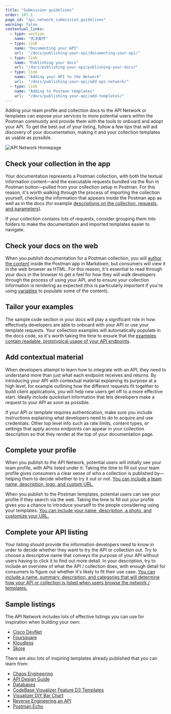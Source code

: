 ```yaml
---
title: "Submission guidelines"
order: 107.1
page_id: "api_network_submission_guidelines"
warning: false
contextual_links:
  - type: section
    name: "先决条件"
  - type: link
    name: "Documenting your API"
    url:  "/docs/publishing-your-api/documenting-your-api/"
  - type: link
    name: "Publishing your docs"
    url: "/docs/publishing-your-api/publishing-your-docs/"
  - type: link
    name: "Adding your API to the Network"
    url:  "/docs/publishing-your-api/add-api-network/"
  - type: link
    name: "Adding to Postman templates"
    url:  "/docs/publishing-your-api/add-templates/"
---
```


Adding your team profile and collection docs to the API Network or templates can expose your services to more potential users within the Postman community and provide them with the tools to onboard and adopt your API. To get the best out of your listing, follow a few tips that will aid discovery of your documentation, making it and your collection templates as usable as possible.

![API Network Homepage](https://assets.postman.com/postman-docs/Public+network+on+Explore.jpg)

## Check your collection in the app

Your documentation represents a Postman collection, with both the textual information content—and the executable requests bundled via the Run in Postman button—pulled from your collection setup in Postman. For this reason, it's worth walking through the process of importing the collection yourself, checking the information that appears inside the Postman app as well as in the docs (for example [descriptions on the collection, requests, and parameters](/docs/publishing-your-api/authoring-your-documentation/#documenting-with-descriptions)).

If your collection contains lots of requests, consider grouping them into folders to make the documentation and imported templates easier to navigate.

## Check your docs on the web

When you publish documentation for a Postman collection, you will [author the content](/docs/publishing-your-api/authoring-your-documentation/) inside the Postman app in Markdown, but consumers will view it in the web browser as HTML. For this reason, it's essential to read through your docs in the browser to get a feel for how they will walk developers through the process of using your API, and to ensure your collection information is rendering as expected (this is particularly important if you're using [variables](/docs/publishing-your-api/documenting-your-api/#documentation-environments) to populate some of the content).

## Tailor your examples

The sample code section in your docs will play a significant role in how effectively developers are able to onboard with your API or use your template requests. Your collection examples will automatically populate in the docs code, so it's worth taking the time to ensure that the [examples contain readable, prototypical usage of your API endpoints](/docs/publishing-your-api/authoring-your-documentation/#using-examples-in-your-docs).

## Add contextual material

When developers attempt to learn how to integrate with an API, they need to understand more than just what each endpoint receives and returns. By introducing your API with contextual material explaining its purpose at a high level, for example outlining how the different requests fit together to build client applications, you will help new users get off to a more effective start. Ideally include quickstart information that lets developers make a request to your API as soon as possible.

If your API or template requires authentication, make sure you include instructions explaining what developers need to do to acquire and use credentials. Other top level info such as rate limits, content types, or settings that apply across endpoints can appear in your collection description so that they render at the top of your documentation page.

## Complete your profile

When you publish to the API Network, potential users will initially see your team profile, with APIs listed under it. Taking the time to fill out your team profile gives consumers a clear sense of who a collection is published by—helping them to decide whether to try it out or not. [You can include a team name, description, logo, and custom URL.](/docs/publishing-your-api/add-api-network/#setting-up-your-team-profile)

When you publish to the Postman templates, potential users can see your profile if they search via the web. Taking the time to fill out your profile gives you a chance to introduce yourself to the people considering using your templates. [You can include your name, description, a photo, and customize your URL.](/docs/publishing-your-api/add-templates/#setting-up-your-profile)

## Complete your API listing

Your listing should provide the information developers need to know in order to decide whether they want to try the API or collection out. Try to choose a descriptive name that conveys the purpose of your API without users having to click it to find out more detail. In your description, try to include an overview of what the API / collection does, with enough detail for consumers to figure out whether it's likely to fit their use case. [You can include a name, summary, description, and categories that will determine how your API or collection is listed when users browse the network / templates.](/docs/publishing-your-api/add-api-network/#providing-api-detail)

## Sample listings

The API Network includes lots of effective listings you can use for inspiration when building your own:

* [Cisco DevNet](https://explore.postman.com/team/ciscodevnet)
* [Foursquare](https://explore.postman.com/team/351150)
* [Kloudless](https://explore.postman.com/team/245532)
* [Skore](https://explore.postman.com/team/201253)

There are also lots of inspiring templates already published that you can learn from:

* [Chaos Engineering](https://explore.postman.com/templates/3346/chaos-engineering)
* [API Design Guide](https://explore.postman.com/templates/1902/api-design-guide)
* [Databases](https://explore.postman.com/templates/1690/databases)
* [CodeBase Visualizer Feature D3 Templates](https://explore.postman.com/templates/4424/codebase-visualizer-feature-d3-templates)
* [Visualizer DIY Bar Chart](https://explore.postman.com/templates/4199/visualizer-diy-bar-chart)
* [Reverse Engineering an API](https://explore.postman.com/templates/479/reverse-engineering-an-api)
* [Postman Echo](https://docs.postman-echo.com/)
